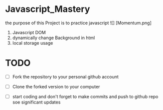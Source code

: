 # Javascript_Mastery
the purpose of this Project is to practice javascript
![] [Momentum.png]
1. Javascript DOM
2. dynamically change Background in html
3. local storage usage

# TODO
- [ ] Fork the repository to your personal github account
- [ ] Clone the forked version to your computer
- [ ] start coding and don't forget to make commits and push to github repo soe significant updates


